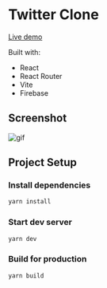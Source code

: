 # Twitter Clone

[Live demo](https://twitter-clone-alkimcaner.vercel.app/)

Built with:

- React
- React Router
- Vite
- Firebase

## Screenshot

![gif](https://github.com/alkimcaner/portfolio/blob/main/public/assets/twitter.gif)

## Project Setup

### Install dependencies

```bash
yarn install
```

### Start dev server

```bash
yarn dev
```

### Build for production

```bash
yarn build
```
